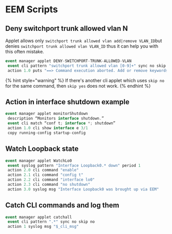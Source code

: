 # EEM Scripts

## Deny switchport trunk allowed vlan N

Applet allows only `switchport trunk allowed vlan add|remove VLAN_ID`but denies `switchport trunk allowed vlan VLAN_ID` thus it can help you with this often mistake.

```csharp
event manager applet DENY-SWITCHPORT-TRUNK-ALLOWED-VLAN
 event cli pattern "switchport trunk allowed vlan [0-9]+" sync no skip yes
 action 1.0 puts "==> Command execution aborted. Add or remove keywords are required."
```

{% hint style="warning" %}
If there's another cli applet which uses `skip no` for the same command, then `skip yes` does not work.
{% endhint %}

## Action in interface shutdown example

```csharp
event manager applet monitorShutdown
 description “Monitors interface shutdown.”
 event cli match “conf t; interface *; shutdown”
 action 1.0 cli show interface e 3/1
 copy running-config startup-config
```

## Watch Loopback state

```csharp
event manager applet WatchLo0
 event syslog pattern "Interface Loopback0.* down" period 1
 action 2.0 cli command "enable"
 action 2.1 cli command "config t"
 action 2.2 cli command "interface lo0"
 action 2.3 cli command "no shutdown"
 action 3.0 syslog msg "Interface Loopback0 was brought up via EEM"
```

## Catch CLI commands and log them

```csharp
event manager applet catchall
 event cli pattern ".*" sync no skip no
 action 1 syslog msg "$_cli_msg"
```

